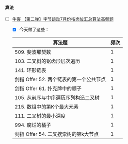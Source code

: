 #### 算法

- [ ] [牛客 【第二弹】字节跳动7月份按岗位汇总算法高频题](https://www.nowcoder.com/discuss/447791?type=2&channel=666&source_id=discuss_terminal_discuss_hot)

  - [x] 今天做了这些：

  | 算法题                                  | 频次 |
  | --------------------------------------- | ---- |
  | 509. 斐波那契数                         | 1    |
  | 103. 二叉树的锯齿形层次遍历             | 1    |
  | 141. 环形链表                           | 1    |
  | 剑指 Offer 52. 两个链表的第一个公共节点 | 1    |
  | 剑指 Offer 61. 扑克牌中的顺子           | 1    |
  | 105. 从前序与中序遍历序列构造二叉树     | 1    |
  | 215. 数组中的第K个最大元素              | 1    |
  | 111. 二叉树的最小深度                   | 1    |
  | 994. 腐烂的橘子                         | 1    |
  | 剑指 Offer 54. 二叉搜索树的第k大节点    | 1    |

